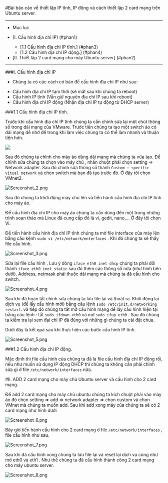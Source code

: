 #Bài báo cáo về thiết lập IP tĩnh, IP động và cách thiết lập 2 card mạng trên Ubuntu server.

****

- Mục lục
 <ul>
 <li>[I. Cấu hình địa chỉ IP]  (#phan1)</li>
  <ul>
  <li>[1.1 Cấu hình địa chỉ IP tĩnh.]  (#phan3)</li>
  <li>[1.2 Cấu hình địa chỉ IP động.]  (#phan4)</li>
 </ul>
 <li>[II. Thiết lập 2 card mạng cho máy Ubuntu server]  (#phan2)</li>
 </ul>

****

<a name="phan1"></a>
###I. Cấu hình địa chỉ IP 

- Chúng ta có các cách cơ bản để cấu hình địa chỉ IP như sau:

 <ul>
 <li>Cấu hình địa chỉ IP tạm thời (sẽ mất sau khi chúng ta reboot)</li>
 <li>Cấu hình IP tĩnh (Vẫn giữ nguyên địa chỉ IP sau khi reboot)</li>
 <li>Cấu hình địa chỉ IP động (Nhận địa chỉ IP tự động từ DHCP server)</li>
 </ul>

<a name="phan3"></a>
###1.1 Cấu hình địa chỉ IP tĩnh.

Trước khi cấu hình địa chỉ IP tĩnh chúng ta cần chỉnh sửa lại một chút thông số trong dải mạng của VMware. Trước tiên chúng ta tạo một switch ảo có dải mạng dễ nhớ để trong khi làm việc chúng ta có thể làm nhanh và thuận tiện hơn.

<img src="http://i.imgur.com/PK2dfgv.png" />


Sau đó chúng ta chỉnh cho máy ảo dùng dải mạng mà chúng ta vừa tạo. Để chỉnh sửa chúng ta chọn vào máy chủ , nhấn chuột phải chọn setting => Network adapter. Sau đó chỉnh sửa thông số thành `Custom : specific vitual network` và chọn switch mà bạn đã tạo trước đó. Ở đây tôi chọn VMnet2.

![Screenshot_2.png](http://www.upsieutoc.com/images/2016/04/13/Screenshot_2.png)


Sau đó chúng ta khởi động máy chủ lên và tiến hành cấu hình địa chỉ IP tĩnh cho máy ảo.

Để cấu hình địa chỉ IP cho máy ảo chúng ta cần dùng đến một trong những trình soạn thảo mà Linux đã cung cấp đó là vi, gedit, nano,... Ở đây tôi chọn Vi.

Để tiến hành cấu hình địa chỉ IP tĩnh chúng ta mở file interface của máy lên bằng câu kệnh `sudo vi /etc/network/enterfaces` . Khi đó chúng ta sẽ thấy file cấu hình.

![Screenshot_3.png](http://www.upsieutoc.com/images/2016/04/13/Screenshot_3.png)


Sửa lại file cấu hình . Lưu ý dòng `iface eth0 inet dhcp` chúng ta phải đổi thành `iface eth0 inet static` sau đó thêm các thông số nữa (như hình bên dưới). Address, netmask phải thuộc dải mạng mà chúng ta đã cấu hình cho switch.

![Screenshot_4.png](http://www.upsieutoc.com/images/2016/04/13/Screenshot_4.png)

Sau khi đã hoàn tất chỉnh sửa chúng ta lưu file lại và thoát ra. Khởi động lại dịch vụ (để lấy cấu hình mới) bằng câu lệnh `sudo /etc/init.d/networking restart`. và tiếp đó chúng ta tắt mở cấu hình mạng để lấy cấu hình hiện tại bằng câu lệnh : tắt `sudo ifdown eth0` và mở `sudo ifup eth0` . Sau đó chúng ta kiểm tra lại xem đại chỉ IP đã đúng với những gì chúng ta cài đặt chưa.

Dưới đây là kết quả sau khi thực hiện các bước cấu hình IP tĩnh.

![Screenshot_5.png](http://www.upsieutoc.com/images/2016/04/13/Screenshot_5.png)

<a name="phan4"></a>
###1.2 Cấu hình địa chỉ IP động.

Mặc định thì file cấu hình của chúng ta đã là file cấu hình địa chỉ IP động rồi, nếu như muốn sử dụng IP động DHCP thì chúng ta không cần phải chỉnh sửa gì ở file `/etc/network/interfaces` nữa.

<a name="phan2"></a>
#II. ADD 2 card mạng cho máy chủ Ubuntu server và cấu hình cho 2 card mạng.

Để add 2 card mạng cho máy chủ ubuntu chúng ta kích chuột phải vào máy ảo đó chọn setting => add => network adapter => chọn custom và chọn VMnet mà chúng ta muốn add. Sau khi add xong máy của chúng ta sẽ có 2 card mạng như hình dưới

![Screenshot_6.png](http://www.upsieutoc.com/images/2016/04/13/Screenshot_6.png)


Bây giờ tiến hành cấu hình cho 2 card mạng ở file `/etc/network/interfaces` , file cấu hình như sau.

![Screenshot_7.png](http://www.upsieutoc.com/images/2016/04/13/Screenshot_7.png)


Sau khi đã cấu hình xong chúng ta lưu file lại và reset lại dịch vụ cũng như mở eth0 và eth1 . Như thế chúng ta đã cấu hình thành công 2 card mạng cho máy ubuntu server.

![Screenshot_8.png](http://www.upsieutoc.com/images/2016/04/13/Screenshot_8.png)

